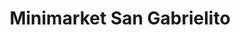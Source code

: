 ---
title: "Minimarket San Gabrielito"
url: /puente-alto/minimarket-san-gabrielito/
shop: tienda rural
---